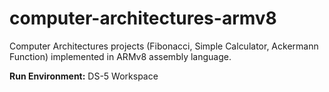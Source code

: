 # computer-architectures-armv8
Computer Architectures projects (Fibonacci, Simple Calculator, Ackermann Function) implemented in ARMv8 assembly language.

**Run Environment:** DS-5 Workspace
